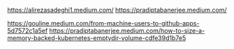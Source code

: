 https://alirezasadeghi1.medium.com/
https://pradiptabanerjee.medium.com/

https://gouline.medium.com/from-machine-users-to-github-apps-5d7572c1a5ef
https://pradiptabanerjee.medium.com/how-to-size-a-memory-backed-kubernetes-emptydir-volume-cdfe39d1b7e5


